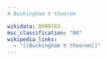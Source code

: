 ```yaml
---
# Buckingham π theorem

wikidata: Q999783
msc_classification: "00"
wikipedia_links:
  - "[[Buckingham π theorem]]"
---
```

